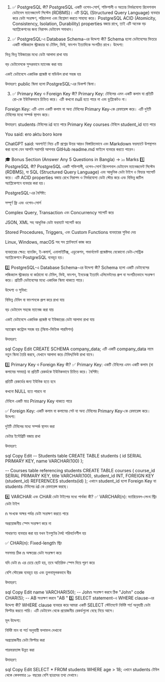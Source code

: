 1. ✅ PostgreSQL কী?
PostgreSQL একটি ওপেন-সোর্স, শক্তিশালী ও অত্যন্ত নির্ভরযোগ্য রিলেশনাল ডেটাবেস ম্যানেজমেন্ট সিস্টেম (RDBMS)। এটি SQL (Structured Query Language) ব্যবহার করে ডেটা সংরক্ষণ, পরিচালনা এবং বিশ্লেষণ করতে সাহায্য করে। PostgreSQL ACID (Atomicity, Consistency, Isolation, Durability) properties বজায় রাখে, তাই এটি অনেক বড় অ্যাপ্লিকেশনের জন্য নিরাপদ ডেটাবেস সমাধান।

2. ✅ PostgreSQL-এ Database Schema-এর উদ্দেশ্য কী?
Schema হলো ডেটাবেসের ভিতরে একটি লজিক্যাল স্ট্রাকচার যা টেবিল, ভিউ, ফাংশন ইত্যাদিকে সংগঠিত রাখে।
উদ্দেশ্য:

ভিন্ন ভিন্ন ইউজারের মধ্যে ডেটা আলাদা রাখা যায়

বড় ডেটাবেসকে সুন্দরভাবে ম্যানেজ করা যায়

একই ডেটাবেসে একাধিক প্রজেক্ট বা মডিউল রাখা সহজ হয়

উদাহরণ: public স্কিমা হলো PostgreSQL-এর ডিফল্ট স্কিমা।

3. ✅ Primary Key ও Foreign Key কী?
Primary Key: টেবিলের এমন একটি কলাম যা প্রতিটি রো-কে ইউনিকভাবে চিহ্নিত করে। এটি কখনো null হতে পারে না এবং ডুপ্লিকেটও না।

Foreign Key: এটি এমন একটি কলাম যা অন্য টেবিলের Primary Key-কে রেফারেন্স করে। এটি দুইটি টেবিলের মধ্যে সম্পর্ক স্থাপন করে।

উদাহরণ:
students টেবিলের id হতে পারে Primary Key
courses টেবিলে student_id হতে পারে







You said:
ero aktu boro kore 


ChatGPT said:
অবশ্যই! নিচে ৫টি প্রশ্নের উত্তর আরও বিস্তারিতভাবে এবং Markdown ফরম্যাটে উপস্থাপন করা হলো যেন আপনি সরাসরি আপনার GitHub readme.md ফাইলে ব্যবহার করতে পারেন।

🎓 Bonus Section (Answer Any 5 Questions in Bangla) → ১০ Marks
1️⃣ PostgreSQL কী?
PostgreSQL একটি শক্তিশালী, ওপেন-সোর্স রিলেশনাল ডেটাবেস ম্যানেজমেন্ট সিস্টেম (RDBMS), যা SQL (Structured Query Language) এবং আধুনিক ডেটা টাইপ ও ফিচার সাপোর্ট করে। এটি ACID properties বজায় রেখে নিরাপদ ও নির্ভরযোগ্য ডেটা স্টোর করে এবং বিভিন্ন জটিল অ্যাপ্লিকেশনে ব্যবহার করা হয়।

PostgreSQL-এর বৈশিষ্ট্য:

সম্পূর্ণ ফ্রি এবং ওপেন-সোর্স

Complex Query, Transaction এবং Concurrency সাপোর্ট করে

JSON, XML সহ আধুনিক ডেটা ফরম্যাট সাপোর্ট করে

Stored Procedures, Triggers, এবং Custom Functions ব্যবহারের সুবিধা দেয়

Linux, Windows, macOS সহ সব প্ল্যাটফর্মে কাজ করে

ব্যবহারের ক্ষেত্র:
ব্যাংকিং, ই-কমার্স, এনালাইটিক্স, এডুকেশন, গভার্নমেন্ট প্রজেক্টসহ যেকোনো ডেটা-সেন্ট্রিক অ্যাপ্লিকেশনে PostgreSQL ব্যবহৃত হয়।

2️⃣ PostgreSQL-এ Database Schema-এর উদ্দেশ্য কী?
Schema হলো একটি ডেটাবেসের লজিক্যাল স্ট্রাকচার বা কাঠামো যা টেবিল, ভিউ, ফাংশন, ইনডেক্স ইত্যাদি এলিমেন্টদের গ্রুপ বা সংগঠিতভাবে সংরক্ষণ করে। প্রতিটি ডেটাবেসের মধ্যে একাধিক স্কিমা থাকতে পারে।

উদ্দেশ্য ও সুবিধা:

বিভিন্ন টেবিল বা ফাংশনকে গ্রুপ করে রাখা যায়

বড় ডেটাবেস সহজে ম্যানেজ করা যায়

একই ডেটাবেসে একাধিক প্রজেক্ট বা ইউজারের ডেটা আলাদা রাখা যায়

অ্যাক্সেস কন্ট্রোল সহজ হয় (স্কিমা-ভিত্তিক পারমিশন)

উদাহরণ:

sql
Copy
Edit
CREATE SCHEMA company_data;
এটি একটি company_data নামে নতুন স্কিমা তৈরি করবে, যেখানে আলাদা করে টেবিল/ভিউ রাখা যাবে।

3️⃣ Primary Key ও Foreign Key কী?
✅ Primary Key:
একটি টেবিলের এমন একটি কলাম (বা কলামের সমন্বয়) যা প্রতিটি রেকর্ডকে ইউনিকভাবে চিহ্নিত করে।
বৈশিষ্ট্য:

প্রতিটি রেকর্ডের জন্য ইউনিক হতে হবে

কখনো NULL হতে পারবে না

টেবিলে একটি মাত্র Primary Key থাকতে পারে

✅ Foreign Key:
একটি কলাম বা কলামের সেট যা অন্য টেবিলের Primary Key-কে রেফারেন্স করে।
উদ্দেশ্য:

দুইটি টেবিলের মধ্যে সম্পর্ক স্থাপন করা

ডেটার ইন্টেগ্রিটি বজায় রাখা

উদাহরণ:

sql
Copy
Edit
-- Students table
CREATE TABLE students (
  id SERIAL PRIMARY KEY,
  name VARCHAR(100)
);

-- Courses table referencing students
CREATE TABLE courses (
  course_id SERIAL PRIMARY KEY,
  title VARCHAR(100),
  student_id INT,
  FOREIGN KEY (student_id) REFERENCES students(id)
);
এখানে student_id হলো Foreign Key যা students টেবিলের id কে রেফারেন্স করছে।

4️⃣ VARCHAR এবং CHAR ডেটা টাইপের মধ্যে পার্থক্য কী?
✅ VARCHAR(n):
ভ্যারিয়েবল-লেংথ স্ট্রিং ডেটা টাইপ

n সংখ্যক অক্ষর পর্যন্ত ডেটা সংরক্ষণ করতে পারে

অপ্রয়োজনীয় স্পেস সংরক্ষণ করে না

সাধারণত ব্যবহার করা হয় যখন ইনপুটের দৈর্ঘ্য পরিবর্তনশীল হয়

✅ CHAR(n):
Fixed-length স্ট্রিং

সবসময় ঠিক n অক্ষরের ডেটা সংরক্ষণ করে

যদি ডেটা n এর চেয়ে ছোট হয়, তবে অতিরিক্ত স্পেস দিয়ে পূরণ করে

বেশি স্টোরেজ ব্যবহৃত হয় এবং তুলনামূলকভাবে ধীর

উদাহরণ:

sql
Copy
Edit
name VARCHAR(50); -- John সংরক্ষণ করবে ঠিক "John"
code CHAR(5);     -- AB সংরক্ষণ করবে "AB   "
5️⃣ SELECT statement-এ WHERE clause-এর উদ্দেশ্য কী?
WHERE clause ব্যবহার করে আমরা একটি SELECT স্টেটমেন্টে নির্দিষ্ট শর্ত অনুযায়ী ডেটা ফিল্টার করতে পারি। এটি ডেটাবেস থেকে প্রয়োজনীয় রেকর্ডগুলো বেছে নিয়ে আসে।

মূল উদ্দেশ্য:

নির্দিষ্ট মান বা শর্ত অনুযায়ী ফলাফল দেখানো

অপ্রয়োজনীয় ডেটা ফিল্টার করা

পারফরম্যান্স উন্নত করা

উদাহরণ:

sql
Copy
Edit
SELECT * FROM students
WHERE age > 18;
এখানে students টেবিল থেকে কেবলমাত্র ১৮ বছরের বেশি ছাত্রদের তথ্য দেখাবে।
